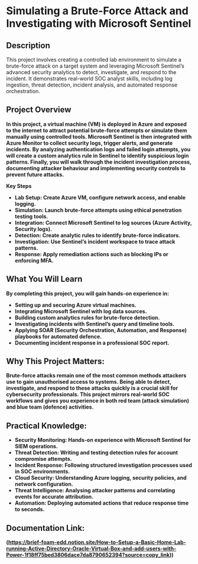 <h1>Simulating a Brute-Force Attack and Investigating with Microsoft Sentinel</h1>


<h2>Description</h2>
This project involves creating a controlled lab environment to simulate a brute-force attack on a target system and leveraging Microsoft Sentinel’s advanced security analytics to detect, investigate, and respond to the incident. It demonstrates real-world SOC analyst skills, including log ingestion, threat detection, incident analysis, and automated response orchestration.
<br />


<h2>Project Overview</h2>

<b>In this project, a virtual machine (VM) is deployed in Azure and exposed to the internet to attract potential brute-force attempts or simulate them manually using controlled tools. Microsoft Sentinel is then integrated with Azure Monitor to collect security logs, trigger alerts, and generate incidents. By analyzing authentication logs and failed login attempts, you will create a custom analytics rule in Sentinel to identify suspicious login patterns. Finally, you will walk through the incident investigation process, documenting attacker behaviour and implementing security controls to prevent future attacks.</b> 

<b> Key Steps </b>

- <b>Lab Setup: Create Azure VM, configure network access, and enable logging.</b> 
- <b>Simulation: Launch brute-force attempts using ethical penetration testing tools.</b>
- <b>Integration: Connect Microsoft Sentinel to log sources (Azure Activity, Security logs).</b>
- <b>Detection: Create analytic rules to identify brute-force indicators.</b>
- <b>Investigation: Use Sentinel’s incident workspace to trace attack patterns.</b>
- <b>Response: Apply remediation actions such as blocking IPs or enforcing MFA.</b>


<h2>What You Will Learn </h2>

<b>By completing this project, you will gain hands-on experience in:</b>
- <b>Setting up and securing Azure virtual machines.</b>
- <b>Integrating Microsoft Sentinel with log data sources.</b>
- <b>Building custom analytics rules for brute-force detection.</b>
- <b>Investigating incidents with Sentinel’s query and timeline tools.</b>
- <b>Applying SOAR (Security Orchestration, Automation, and Response) playbooks for automated defence.</b>
- <b>Documenting incident response in a professional SOC report.</b>


<h2>Why This Project Matters:</h2>

<b>Brute-force attacks remain one of the most common methods attackers use to gain unauthorised access to systems. Being able to detect, investigate, and respond to these attacks quickly is a crucial skill for cybersecurity professionals. This project mirrors real-world SOC workflows and gives you experience in both red team (attack simulation) and blue team (defence) activities.</b>



<h2>Practical Knowledge:</h2>

- <b>Security Monitoring: Hands-on experience with Microsoft Sentinel for SIEM operations.</b>
- <b>Threat Detection: Writing and testing detection rules for account compromise attempts.</b>
- <b>Incident Response: Following structured investigation processes used in SOC environments.</b>
- <b>Cloud Security: Understanding Azure logging, security policies, and network configuration.</b>
- <b>Threat Intelligence: Analysing attacker patterns and correlating events for accurate attribution.</b>
- <b>Automation: Deploying automated actions that reduce response time to seconds.</b>


<h2>Documentation Link:</h2>

<b>(https://brief-foam-edd.notion.site/How-to-Setup-a-Basic-Home-Lab-running-Active-Directory-Oracle-Virtual-Box-and-add-users-with-Power-1f18ff75bed3806dace7da8790652394?source=copy_link))</b>


<!--
 ```diff
- text in red
+ text in green
! text in orange
# text in gray
@@ text in purple (and bold)@@
```
--!>
